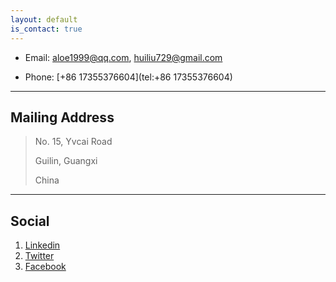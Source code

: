 ```yaml
---
layout: default
is_contact: true
---
```


* Email: [aloe1999@qq.com](mailto:aloe1999@qq.com), [huiliu729@gmail.com](mailto:huiliu729@gmail.com)

* Phone: [+86 17355376604](tel:+86 17355376604)

---

## Mailing Address

> No. 15, Yvcai Road
>
> Guilin, Guangxi
>
> China

---

## Social

1. [Linkedin](https://www.linkedin.com/in/hui-liu-258061212/)
2. [Twitter](https://twitter.com/AloeLiu)
3. [Facebook](https://www.facebook.com/aloe.liu.94)
